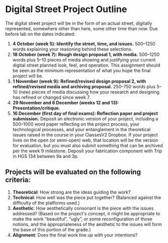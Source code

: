 <div id="primary" class="content-area">

Digital Street Project Outline
==============================

<div class="entry-content">

The digital street project will be in the form of an actual street,
digitally represented, somewhere other than here, some other time than
now. Due before lab on the dates indicated:
1.  **4 October (week 5): Identify the street, time, and issues.**
    500–1250 words explaining your reasoning behind these selections.
2.  **18 October (week 7): Rough design proposal 1, with media.**
    500–1250 words plus 5–10 pieces of media showing and justifying your
    current digital street planned look, feel, and operation. This
    assignment should be seen as the minimum representation of what you
    hope the final project will be.
3.  **1 November (week 9): Refined/revised design proposal 2, with
    refined/revised media and archiving proposal.** 250–750 words plus
    5–10 (new) pieces of media discussing how your research and
    designing has refined or changed since week 7.
4.  **29 November and 6 December (weeks 12 and 13):
    Presentation/critique.**
5.  **16 December (first day of final exams): Reflection paper and
    project submission.** Deposit an electronic version of your project,
    including a 500–1000 word paper reflecting on the project process,
    your technological processes, and your entanglement in the
    theoretical issues raised in the course in your ClassesV2 Dropbox.
    If your project lives on the open (or semi-open) web, that location
    will be the version for evaluation, but you must also submit
    something that can be archived per the week 9 milestone. Deposit
    your fabrication component with Trip in HGS 134 between 9a and 3p.

Projects will be evaluated on the following criteria:
-----------------------------------------------------

1.  **Theoretical**: How strong are the ideas guiding the work?
2.  **Technical**: How well was the piece put together? (Balanced
    against the difficulty of the platforms used.)
3.  **Aesthetic**: How aesthetically consonant is the piece with the
    issues addressed? (Based on the project's concept, it might be
    appropriate to make the work “beautiful”, “ugly”, or some
    reconfiguration of those notions, and the appropriateness of the
    aesthetic to the issues will form the base of this portion of the
    grade.)
4.  **Alignment**: Does the final work line up with your intentions?

</div>

</div>
